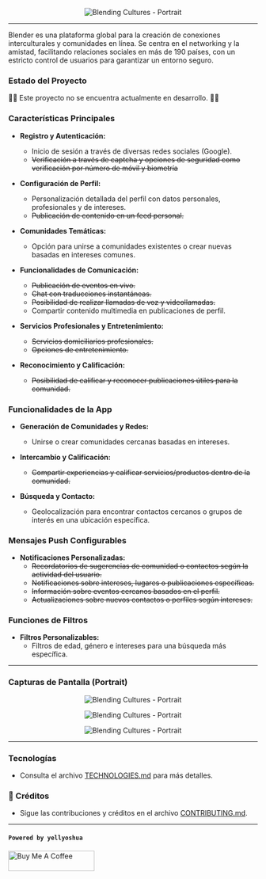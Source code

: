 <p align="center">
  <img src="/app/assets/images/weblend_label.png" alt="Blending Cultures - Portrait">
</p>

---

Blender es una plataforma global para la creación de conexiones interculturales y comunidades en línea. Se centra en el networking y la amistad, facilitando relaciones sociales en más de 190 países, con un estricto control de usuarios para garantizar un entorno seguro.

### Estado del Proyecto

🚧❌ Este proyecto no se encuentra actualmente en desarrollo. 🚧❌

### Características Principales

- **Registro y Autenticación:**
    - Inicio de sesión a través de diversas redes sociales (Google).
    - ~~Verificación a través de captcha y opciones de seguridad como verificación por número de móvil y biometría~~

- **Configuración de Perfil:**
    - Personalización detallada del perfil con datos personales, profesionales y de intereses.
    - ~~Publicación de contenido en un feed personal.~~

- **Comunidades Temáticas:**
    - Opción para unirse a comunidades existentes o crear nuevas basadas en intereses comunes.

- **Funcionalidades de Comunicación:**
    - ~~Publicación de eventos en vivo.~~
    - ~~Chat con traducciones instantáneas.~~
    - ~~Posibilidad de realizar llamadas de voz y videollamadas.~~
    - Compartir contenido multimedia en publicaciones de perfil.

- **Servicios Profesionales y Entretenimiento:**
    - ~~Servicios domiciliarios profesionales.~~
    - ~~Opciones de entretenimiento.~~

- **Reconocimiento y Calificación:**
    - ~~Posibilidad de calificar y reconocer publicaciones útiles para la comunidad.~~

### Funcionalidades de la App

- **Generación de Comunidades y Redes:**
    - Unirse o crear comunidades cercanas basadas en intereses.

- **Intercambio y Calificación:**
    - ~~Compartir experiencias y calificar servicios/productos dentro de la comunidad.~~

- **Búsqueda y Contacto:**
    - Geolocalización para encontrar contactos cercanos o grupos de interés en una ubicación específica.

### Mensajes Push Configurables

- **Notificaciones Personalizadas:**
    - ~~Recordatorios de sugerencias de comunidad o contactos según la actividad del usuario.~~
    - ~~Notificaciones sobre intereses, lugares o publicaciones específicas.~~
    - ~~Información sobre eventos cercanos basados en el perfil.~~
    - ~~Actualizaciones sobre nuevos contactos o perfiles según intereses.~~

### Funciones de Filtros

- **Filtros Personalizables:**
    - Filtros de edad, género e intereses para una búsqueda más específica.


---

### Capturas de Pantalla (Portrait)

<p align="center">
  <img src="/client/public/images/screen_complete_profile.png" alt="Blending Cultures - Portrait">
</p>

<p align="center">
  <img src="/client/public/images/screen_interests_select.png" alt="Blending Cultures - Portrait">
</p>

<p align="center">
  <img src="/client/public/images/screen_photos_upload.png" alt="Blending Cultures - Portrait">
</p>

---

### Tecnologías

- Consulta el archivo [TECHNOLOGIES.md](/doc/TECHNOLOGIES.md) para más detalles.

### 📄 Créditos

- Sigue las contribuciones y créditos en el archivo [CONTRIBUTING.md](CONTRIBUTING.md).


---

#### `Powered by yellyoshua `

<a href="https://www.buymeacoffee.com/yellyoshua" target="_blank"><img src="https://cdn.buymeacoffee.com/buttons/v2/default-yellow.png" alt="Buy Me A Coffee" height="41" width="174" ></a>